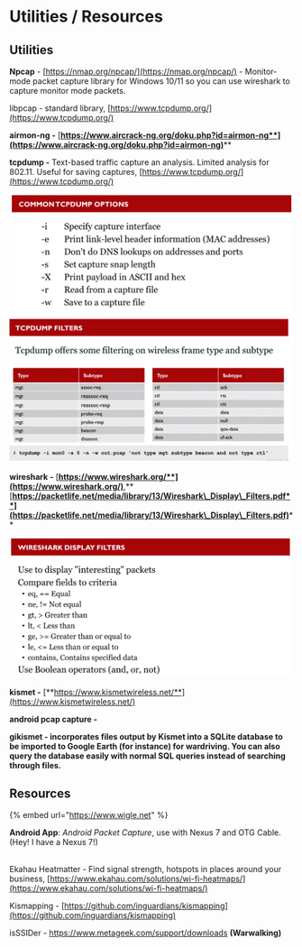 # Utilities / Resources

## Utilities

**Npcap** - [https://nmap.org/npcap/](https://nmap.org/npcap/) - Monitor-mode packet capture library for Windows 10/11 so you can use wireshark to capture monitor mode packets.

libpcap - standard library, [https://www.tcpdump.org/](https://www.tcpdump.org/)

**airmon-ng  -** [**https://www.aircrack-ng.org/doku.php?id=airmon-ng**](https://www.aircrack-ng.org/doku.php?id=airmon-ng)****

**tcpdump -** Text-based traffic capture an analysis. Limited analysis for 802.11. Useful for saving captures, [https://www.tcpdump.org/](https://www.tcpdump.org/)

![](<../../.gitbook/assets/image (89).png>)![](<../../.gitbook/assets/image (71).png>)

**wireshark -** [**https://www.wireshark.org/**](https://www.wireshark.org/)**,** [**https://packetlife.net/media/library/13/Wireshark\_Display\_Filters.pdf**](https://packetlife.net/media/library/13/Wireshark\_Display\_Filters.pdf)****

****![](<../../.gitbook/assets/image (38).png>)****

**kismet -** [**https://www.kismetwireless.net/**](https://www.kismetwireless.net/)

**android pcap capture -**&#x20;

**gikismet - incorporates files output by Kismet into a SQLite database to be imported to Google Earth (for instance) for wardriving. You can also query the database easily with normal SQL queries instead of searching through files.**

## Resources

{% embed url="https://www.wigle.net" %}

**Android App**: _Android Packet Capture_, use with Nexus 7 and OTG Cable. (Hey! I have a Nexus 7!)

\
Ekahau Heatmatter - Find signal strength, hotspots in places around your business, [https://www.ekahau.com/solutions/wi-fi-heatmaps/](https://www.ekahau.com/solutions/wi-fi-heatmaps/)

Kismapping - [https://github.com/inguardians/kismapping](https://github.com/inguardians/kismapping)

isSSIDer - https://www.metageek.com/support/downloads **(Warwalking)**

